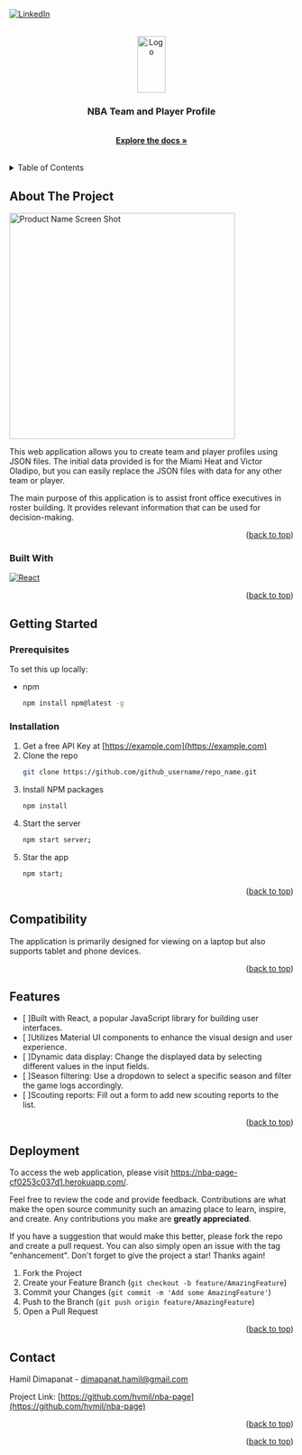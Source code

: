 <!-- Improved compatibility of back to top link: See: https://github.com/othneildrew/Best-README-Template/pull/73 -->

<a name="readme-top"></a>

<!--
*** Thanks for checking out the Best-README-Template. If you have a suggestion
*** that would make this better, please fork the repo and create a pull request
*** or simply open an issue with the tag "enhancement".
*** Don't forget to give the project a star!
*** Thanks again! Now go create something AMAZING! :D
-->

<!-- PROJECT SHIELDS -->
<!--
*** I'm using markdown "reference style" links for readability.
*** Reference links are enclosed in brackets [ ] instead of parentheses ( ).
*** See the bottom of this document for the declaration of the reference variables
*** for contributors-url, forks-url, etc. This is an optional, concise syntax you may use.
*** https://www.markdownguide.org/basic-syntax/#reference-style-links
-->

[![LinkedIn][linkedin-shield]][linkedin-url]

<!-- PROJECT LOGO -->
<br />
<div align="center">
  <a href="https://github.com/hvmil/nba-page">
    <img src="https://cdn.freebiesupply.com/images/large/2x/nba-logo-transparent.png" alt="Logo" width="50" height="100">
  </a>

<h3 align="center">NBA Team and Player Profile</h3>

  <p align="center">

<br />
<a href="https://github.com/hvmil/nba-page"><strong>Explore the docs »</strong></a>
<br />
<br />

  </p>
</div>

<!-- TABLE OF CONTENTS -->
<details>
  <summary>Table of Contents</summary>
  <ol>
    <li>
      <a href="#about-the-project">About The Project</a>
      <ul>
        <li><a href="#built-with">Built With</a></li>
      </ul>
    </li>
    <li>
      <a href="#getting-started">Getting Started</a>
      <ul>
        <li><a href="#prerequisites">Prerequisites</a></li>
        <li><a href="#installation">Installation</a></li>
      </ul>
    </li>
    <li><a href="#usage">Usage</a></li>
    <li><a href="#roadmap">Roadmap</a></li>
    <li><a href="#contributing">Contributing</a></li>
    <li><a href="#license">License</a></li>
    <li><a href="#contact">Contact</a></li>
    <li><a href="#acknowledgments">Acknowledgments</a></li>
  </ol>
</details>

<!-- ABOUT THE PROJECT -->

## About The Project
<a href="https://github.com/hvmil/nba-page">
  <img src="https://www.pngmart.com/files/22/Logo-NBA-PNG-Isolated-HD.png" alt="Product Name Screen Shot" width="400" height="auto">
</a>


This web application allows you to create team and player profiles using JSON files. The initial data provided is for the Miami Heat and Victor Oladipo, but you can easily replace the JSON files with data for any other team or player.

The main purpose of this application is to assist front office executives in roster building. It provides relevant information that can be used for decision-making.

<p align="right">(<a href="#readme-top">back to top</a>)</p>

### Built With


[![React][React.js]][React-url]


<p align="right">(<a href="#readme-top">back to top</a>)</p>

<!-- GETTING STARTED -->

## Getting Started



### Prerequisites

To set this up locally:

- npm
  ```sh
  npm install npm@latest -g
  ```

### Installation

1. Get a free API Key at [https://example.com](https://example.com)
1. Clone the repo
   ```sh
   git clone https://github.com/github_username/repo_name.git
   ```
2. Install NPM packages
   ```sh
   npm install
   ```
3. Start the server
   ```sh
   npm start server;
   ```
4. Star the app
    ```sh
    npm start;
    ```

<p align="right">(<a href="#readme-top">back to top</a>)</p>

<!-- USAGE EXAMPLES -->

## Compatibility

The application is primarily designed for viewing on a laptop but also supports tablet and phone devices.

<p align="right">(<a href="#readme-top">back to top</a>)</p>

<!-- ROADMAP -->

## Features
- [ ]Built with React, a popular JavaScript library for building user interfaces.
- [ ]Utilizes Material UI components to enhance the visual design and user experience.
- [ ]Dynamic data display: Change the displayed data by selecting different values in the input fields.
- [ ]Season filtering: Use a dropdown to select a specific season and filter the game logs accordingly.
- [ ]Scouting reports: Fill out a form to add new scouting reports to the list.


<p align="right">(<a href="#readme-top">back to top</a>)</p>

<!-- CONTRIBUTING -->

## Deployment
To access the web application, please visit https://nba-page-cf0253c037d1.herokuapp.com/.

Feel free to review the code and provide feedback.
Contributions are what make the open source community such an amazing place to learn, inspire, and create. Any contributions you make are **greatly appreciated**.

If you have a suggestion that would make this better, please fork the repo and create a pull request. You can also simply open an issue with the tag "enhancement".
Don't forget to give the project a star! Thanks again!

1. Fork the Project
2. Create your Feature Branch (`git checkout -b feature/AmazingFeature`)
3. Commit your Changes (`git commit -m 'Add some AmazingFeature'`)
4. Push to the Branch (`git push origin feature/AmazingFeature`)
5. Open a Pull Request

<p align="right">(<a href="#readme-top">back to top</a>)</p>


<!-- CONTACT -->

## Contact

Hamil Dimapanat - dimapanat.hamil@gmail.com

Project Link: [https://github.com/hvmil/nba-page](https://github.com/hvmil/nba-page)

<p align="right">(<a href="#readme-top">back to top</a>)</p>

<!-- ACKNOWLEDGMENTS -->


<p align="right">(<a href="#readme-top">back to top</a>)</p>

<!-- MARKDOWN LINKS & IMAGES -->
<!-- https://www.markdownguide.org/basic-syntax/#reference-style-links -->

[linkedin-shield]: https://img.shields.io/badge/-LinkedIn-black.svg?style=for-the-badge&logo=linkedin&colorB=555
[linkedin-url]: https://www.linkedin.com/in/hamil-dimapanat-1b6057167/
[product-screenshot]: https://www.pngmart.com/files/22/Logo-NBA-PNG-Isolated-HD.png
[Next.js]: https://img.shields.io/badge/next.js-000000?style=for-the-badge&logo=nextdotjs&logoColor=white
[Next-url]: https://nextjs.org/
[React.js]: https://img.shields.io/badge/React-20232A?style=for-the-badge&logo=react&logoColor=61DAFB
[React-url]: https://reactjs.org/
[Vue.js]: https://img.shields.io/badge/Vue.js-35495E?style=for-the-badge&logo=vuedotjs&logoColor=4FC08D
[Vue-url]: https://vuejs.org/
[Angular.io]: https://img.shields.io/badge/Angular-DD0031?style=for-the-badge&logo=angular&logoColor=white
[Angular-url]: https://angular.io/
[Svelte.dev]: https://img.shields.io/badge/Svelte-4A4A55?style=for-the-badge&logo=svelte&logoColor=FF3E00
[Svelte-url]: https://svelte.dev/
[Laravel.com]: https://img.shields.io/badge/Laravel-FF2D20?style=for-the-badge&logo=laravel&logoColor=white
[Laravel-url]: https://laravel.com
[Bootstrap.com]: https://img.shields.io/badge/Bootstrap-563D7C?style=for-the-badge&logo=bootstrap&logoColor=white
[Bootstrap-url]: https://getbootstrap.com
[JQuery.com]: https://img.shields.io/badge/jQuery-0769AD?style=for-the-badge&logo=jquery&logoColor=white
[JQuery-url]: https://jquery.com
